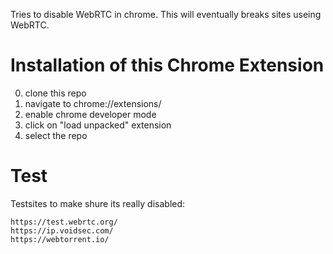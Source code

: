 Tries to disable WebRTC in chrome.
This will eventually breaks sites useing WebRTC.

# Installation of this Chrome Extension
0. clone this repo
1. navigate to chrome://extensions/
1. enable chrome developer mode
2. click on "load unpacked" extension 
3. select the repo

# Test
Testsites to make shure its really disabled:
```
https://test.webrtc.org/
https://ip.voidsec.com/
https://webtorrent.io/
```
